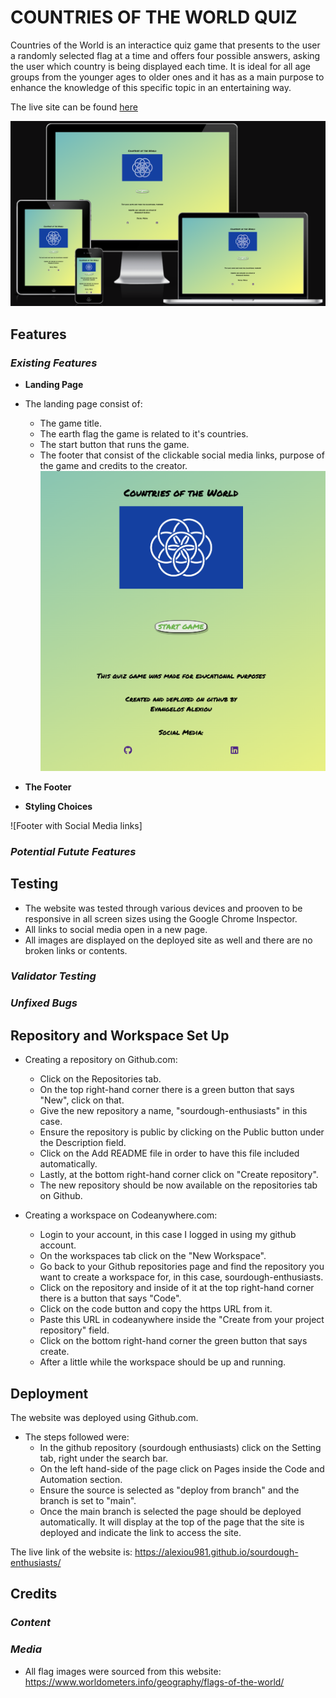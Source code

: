 # COUNTRIES OF THE WORLD QUIZ
Countries of the World is an interactice quiz game that presents to the user a randomly selected flag at a time and offers four possible answers, asking the user which country is being displayed each time. It is ideal for all age groups from the younger ages to older ones and it has as a main purpose to enhance the knowledge of this specific topic in an entertaining way.

The live site can be found [here](https://alexiou981.github.io/countries-of-the-world-quiz/)

![Landing Page](assets/images/am-i-responsive.png)

## **Features**
### *Existing Features*

- __Landing Page__
- The landing page consist of:
    - The game title.
    - The earth flag the game is related to it's countries.
    - The start button that runs the game.
    - The footer that consist of the clickable social media links, purpose of the game and credits to the creator.
    ![Landing Page](assets/images/landing-screen.png)

- __The Footer__

- __Styling Choices__

![Footer with Social Media links]

### *Potential Futute Features*

## **Testing**

- The website was tested through various devices and prooven to be responsive in all screen sizes using the Google Chrome Inspector.
- All links to social media open in a new page.
- All images are displayed on the deployed site as well and there are no broken links or contents.

### *Validator Testing*

### *Unfixed Bugs* 

## **Repository and Workspace Set Up**
-  Creating a repository on Github.com:
    - Click on the Repositories tab.
    - On the top right-hand corner there is a green button that says "New", click on that.
    - Give the new repository a name, "sourdough-enthusiasts" in this case.
    - Ensure the repository is public by clicking on the Public button under the Description field.
    - Click on the Add README file in order to have this file included automatically.
    - Lastly, at the bottom right-hand corner click on "Create repository".
    - The new repository should be now available on the repositories tab on Github.

- Creating a workspace on Codeanywhere.com:
    - Login to your account, in this case I logged in using my github account.
    - On the workspaces tab click on the "New Workspace".
    - Go back to your Github repositories page and find the repository you want to create a workspace for, in this case, sourdough-enthusiasts.
    - Click on the repository and inside of it at the top right-hand corner there is a button that says "Code".
    - Click on the code button and copy the https URL from it.
    - Paste this URL in codeanywhere inside the "Create from your project repository" field.
    - Click on the bottom right-hand corner the green button that says create.
    - After a little while the workspace should be up and running.

## **Deployment** 
The website was deployed using Github.com. 
- The steps followed were: 
    - In the github repository (sourdough enthusiasts) click on the Setting tab, right under the search bar.
    - On the left hand-side of the page click on Pages inside the Code and Automation section.
    - Ensure the source is selected as "deploy from branch" and the branch is set to "main".
    - Once the main branch is selected the page should be deployed automatically. It will display at the top of the page that the site is deployed and indicate the link to access the site.

The live link of the website is: https://alexiou981.github.io/sourdough-enthusiasts/ 

## **Credits**
### *Content*

### *Media* 
- All flag images were sourced from this website: https://www.worldometers.info/geography/flags-of-the-world/